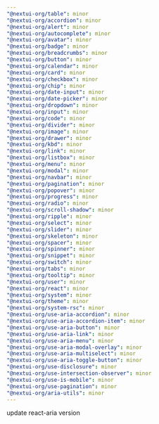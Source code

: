 ```yaml
---
"@nextui-org/table": minor
"@nextui-org/accordion": minor
"@nextui-org/alert": minor
"@nextui-org/autocomplete": minor
"@nextui-org/avatar": minor
"@nextui-org/badge": minor
"@nextui-org/breadcrumbs": minor
"@nextui-org/button": minor
"@nextui-org/calendar": minor
"@nextui-org/card": minor
"@nextui-org/checkbox": minor
"@nextui-org/chip": minor
"@nextui-org/date-input": minor
"@nextui-org/date-picker": minor
"@nextui-org/dropdown": minor
"@nextui-org/input": minor
"@nextui-org/code": minor
"@nextui-org/divider": minor
"@nextui-org/image": minor
"@nextui-org/drawer": minor
"@nextui-org/kbd": minor
"@nextui-org/link": minor
"@nextui-org/listbox": minor
"@nextui-org/menu": minor
"@nextui-org/modal": minor
"@nextui-org/navbar": minor
"@nextui-org/pagination": minor
"@nextui-org/popover": minor
"@nextui-org/progress": minor
"@nextui-org/radio": minor
"@nextui-org/scroll-shadow": minor
"@nextui-org/ripple": minor
"@nextui-org/select": minor
"@nextui-org/slider": minor
"@nextui-org/skeleton": minor
"@nextui-org/spacer": minor
"@nextui-org/spinner": minor
"@nextui-org/snippet": minor
"@nextui-org/switch": minor
"@nextui-org/tabs": minor
"@nextui-org/tooltip": minor
"@nextui-org/user": minor
"@nextui-org/react": minor
"@nextui-org/system": minor
"@nextui-org/theme": minor
"@nextui-org/system-rsc": minor
"@nextui-org/use-aria-accordion": minor
"@nextui-org/use-aria-accordion-item": minor
"@nextui-org/use-aria-button": minor
"@nextui-org/use-aria-link": minor
"@nextui-org/use-aria-menu": minor
"@nextui-org/use-aria-modal-overlay": minor
"@nextui-org/use-aria-multiselect": minor
"@nextui-org/use-aria-toggle-button": minor
"@nextui-org/use-disclosure": minor
"@nextui-org/use-intersection-observer": minor
"@nextui-org/use-is-mobile": minor
"@nextui-org/use-pagination": minor
"@nextui-org/aria-utils": minor
---
```


update react-aria version
